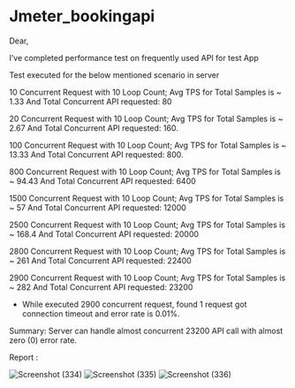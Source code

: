 # Jmeter_bookingapi
Dear,

I’ve completed performance test on frequently used API for test App 

Test executed for the below mentioned scenario in server 

10 Concurrent Request with 10 Loop Count; Avg TPS for Total Samples is ~ 1.33 And Total Concurrent API requested: 80

20 Concurrent Request with 10 Loop Count; Avg TPS for Total Samples is ~ 2.67 And Total Concurrent API requested: 160.

100 Concurrent Request with 10 Loop Count; Avg TPS for Total Samples is ~ 13.33 And Total Concurrent API requested: 800.

800 Concurrent Request with 10 Loop Count; Avg TPS for Total Samples is ~ 94.43 And Total Concurrent API requested: 6400

1500 Concurrent Request with 10 Loop Count; Avg TPS for Total Samples is ~ 57 And Total Concurrent API requested: 12000

2500 Concurrent Request with 10 Loop Count; Avg TPS for Total Samples is ~ 168.4 And Total Concurrent API requested: 20000

2800 Concurrent Request with 10 Loop Count; Avg TPS for Total Samples is ~ 261  And Total Concurrent API requested: 22400

2900 Concurrent Request with 10 Loop Count; Avg TPS for Total Samples is ~ 282 And Total Concurrent API requested: 23200

- While executed 2900 concurrent request, found 1 request got connection timeout and error rate is 0.01%.

Summary: Server can handle almost concurrent 23200  API call with almost zero (0) error rate.

Report :

![Screenshot (334)](https://github.com/Swarna2509/Jmeter_bookingapi/assets/72212832/26da3bb2-a37c-4c54-ba6e-6b608d1524f5)
![Screenshot (335)](https://github.com/Swarna2509/Jmeter_bookingapi/assets/72212832/8cfb78f8-4239-4325-b284-0cfe792d9a2a)
![Screenshot (336)](https://github.com/Swarna2509/Jmeter_bookingapi/assets/72212832/2575f5a4-0abb-4fa6-b17b-e72c9680a047)


